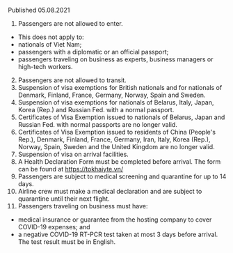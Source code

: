 Published 05.08.2021
1. Passengers are not allowed to enter.
- This does not apply to:
- nationals of Viet Nam;
- passengers with a diplomatic or an official passport;
- passengers traveling on business as experts, business managers or high-tech workers.
2. Passengers are not allowed to transit.
3. Suspension of visa exemptions for British nationals and for nationals of Denmark, Finland, France, Germany, Norway, Spain and Sweden.
4. Suspension of visa exemptions for nationals of Belarus, Italy, Japan, Korea (Rep.) and Russian Fed. with a normal passport.
5. Certificates of Visa Exemption issued to nationals of Belarus, Japan and Russian Fed. with normal passports are no longer valid.
6. Certificates of Visa Exemption issued to residents of China (People's Rep.), Denmark, Finland, France, Germany, Iran, Italy, Korea (Rep.), Norway, Spain, Sweden and the United Kingdom are no longer valid.
7. Suspension of visa on arrival facilities.
8. A Health Declaration Form must be completed before arrival. The form can be found at <a href="https://tokhaiyte.vn/">https://tokhaiyte.vn/</a> 
9. Passengers are subject to medical screening and quarantine for up to 14 days.
10. Airline crew must make a medical declaration and are subject to quarantine until their next flight.
11. Passengers traveling on business must have:
- medical insurance or guarantee from the hosting company to cover COVID-19 expenses; and
- a negative COVID-19 RT-PCR test taken at most 3 days before arrival. The test result must be in English.


